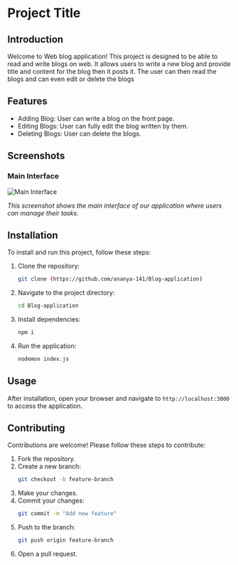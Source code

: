 # Project Title

## Introduction

Welcome to Web blog application! This project is designed to be able to read and write blogs on web. It allows users to write a new blog and provide title and content for the blog then it posts it.
The user can then read the blogs and can even edit or delete the blogs

## Features

- Adding Blog: User can write a blog on the front page.
- Editing Blogs: User can fully edit the blog written by them.
- Deleting Blogs: User can delete the blogs.

## Screenshots

### Main Interface

![Main Interface]((https://github.com/ananya-141/Blog-application/blob/master/5.png))

*This screenshot shows the main interface of our application where users can manage their tasks.*


## Installation

To install and run this project, follow these steps:

1. Clone the repository:
    ```sh
    git clone (https://github.com/ananya-141/Blog-application)
    ```

2. Navigate to the project directory:
    ```sh
    cd Blog-application
    ```

3. Install dependencies:
    ```sh
    npm i
    ```

4. Run the application:
    ```sh
    nodemon index.js
    ```

## Usage

After installation, open your browser and navigate to `http://localhost:3000` to access the application. 

## Contributing

Contributions are welcome! Please follow these steps to contribute:

1. Fork the repository.
2. Create a new branch:
    ```sh
    git checkout -b feature-branch
    ```
3. Make your changes.
4. Commit your changes:
    ```sh
    git commit -m "Add new feature"
    ```
5. Push to the branch:
    ```sh
    git push origin feature-branch
    ```
6. Open a pull request.


